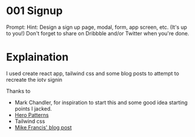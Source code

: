# 001 Signup

Prompt: Hint: Design a sign up page, modal, form, app screen, etc. (It's up to you!) Don't forget to share on Dribbble and/or Twitter when you're done.

# Explaination

I used create react app, tailwind css and some blog posts to attempt to recreate the iotv signin

Thanks to 

* Mark Chandler, for inspiration to start this and some good idea starting points I jacked.
* [Hero Patterns](https://www.heropatterns.com)
* Tailwind css
* [Mike Francis' blog post](https://medium.com/@mikeeeeeeey/create-react-app-tailwind-css-feat-postcss-631d9e33ba8c)

